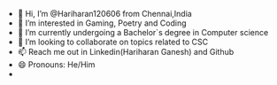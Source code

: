- 👋 Hi, I’m @Hariharan120606 from Chennai,India
- 👀 I’m interested in Gaming, Poetry and Coding
- 🌱 I’m currently undergoing a Bachelor`s degree in Computer science
- 💞️ I’m looking to collaborate on topics related to CSC
- 📫 Reach me out in Linkedin(Hariharan Ganesh) and Github 
- 😄 Pronouns: He/Him
- 
